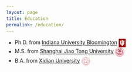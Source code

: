 ```yaml
---
layout: page
title: Education
permalink: /education/
---
```


* Ph.D. from [Indiana University Bloomington](https://www.iu.edu/index.html) <img src="/assets/img/school/IU-logo.png" style="width: 1.4em; vertical-align: middle;" />
* M.S. from [Shanghai Jiao Tong University](https://en.sjtu.edu.cn/) <img src="/assets/img/school/sjtu-logo.png" style="width: 1.8em; vertical-align: middle;" />
* B.A. from [Xidian University](https://en.xidian.edu.cn/) <img src="/assets/img/school/xidian-logo.png" style="width: 1.8em; vertical-align: middle;" />

